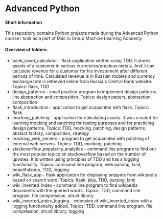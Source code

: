 # Advanced Python
#### Short information
This repository contains Python projects made during the Advanced Python course I took as a part of Mail.ru Group Machine Learning Academy 

#### Overview of folders:
+ bank_asset_calculator - flask application written using TDD. It stores assets of a customer in various currencies/precious metals. And it can calculate revenue for a customer for his investement after different periods of time. Calculated revenue is in Russian roubles and currency exchange rate is retrieved online from Russia's Central Bank website. Topics: flask, TDD
+ design_patterns - small practice program to implement design patterns line abstraction and composition. Topics: design patters, abstraction, composition
+ flask_introduction - application to get acquainted with flask. Topics: flask
+ mocking_patching - application for calculating assets. It was created for learning mocking and patching for testing purposes and for practicing design patterns. Topics: TDD, mocking, patching, design patterns, abstact factory, composition, strategy
+ mocking_web_servers - program to get acquainted with patching of external web servers. Topics: TDD, mocking, patching
+ stackoverflow_popularity_analytics - command line program to find out the most popular topics on stackoverflow based on the number of upvotes. It is written using principles of TDD and has a logging functionality. Topics: command line program, web parsing, lxml, beautifulsoup, TDD, logging
+ wiki_flask_app - flask application for displaying snippets from wikipedia based on search word. Topics: flask, jinja, TDD, parsing, lxml
+ wiki_inverted_index - command line program to find wikipedia documents with the queried words. Topics: TDD, command line program, file compression, struct library
+ wiki_inverted_index_logging - extension of wiki_inverted_index with a logging functionality added. Topics: TDD, command line program, file compression, struct library, logging